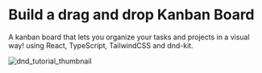 # Build a drag and drop Kanban Board

A kanban board that lets you organize your tasks and projects in a visual way! using React, TypeScript, TailwindCSS and dnd-kit.

![dnd_tutorial_thumbnail](https://github.com/Kliton/react-kanban-board-dnd-kit-tutorial-yt/assets/10452377/1321f859-105a-4fd2-a462-3745c89e410a)
